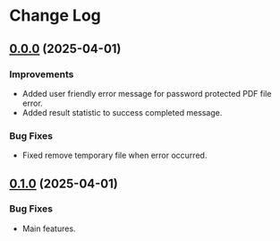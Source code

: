 # Change Log

## [0.0.0](https://github.com/bankoViktor/PdfAnnoRemover/releases/tag/1.0.1) (2025-04-01)

### Improvements
- Added user friendly error message for password protected PDF file error.
- Added result statistic to success completed message.

### Bug Fixes
- Fixed remove temporary file when error occurred.


## [0.1.0](https://github.com/bankoViktor/PdfAnnoRemover/releases/tag/0.1.0) (2025-04-01)

### Bug Fixes
- Main features.
